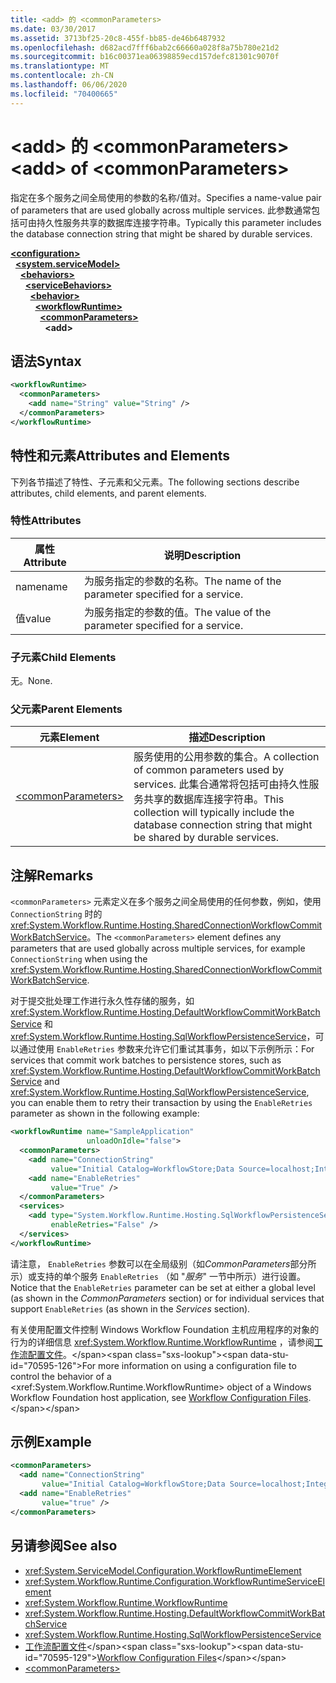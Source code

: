 ```yaml
---
title: <add> 的 <commonParameters>
ms.date: 03/30/2017
ms.assetid: 3713bf25-20c8-455f-bb85-de46b6487932
ms.openlocfilehash: d682acd7fff6bab2c66660a028f8a75b780e21d2
ms.sourcegitcommit: b16c00371ea06398859ecd157defc81301c9070f
ms.translationtype: MT
ms.contentlocale: zh-CN
ms.lasthandoff: 06/06/2020
ms.locfileid: "70400665"
---
```

# <a name="add-of-commonparameters"></a><span data-ttu-id="70595-102">\<add> 的 \<commonParameters></span><span class="sxs-lookup"><span data-stu-id="70595-102">\<add> of \<commonParameters></span></span>
<span data-ttu-id="70595-103">指定在多个服务之间全局使用的参数的名称/值对。</span><span class="sxs-lookup"><span data-stu-id="70595-103">Specifies a name-value pair of parameters that are used globally across multiple services.</span></span> <span data-ttu-id="70595-104">此参数通常包括可由持久性服务共享的数据库连接字符串。</span><span class="sxs-lookup"><span data-stu-id="70595-104">Typically this parameter includes the database connection string that might be shared by durable services.</span></span>  
  
[**\<configuration>**](../configuration-element.md)\
&nbsp;&nbsp;[**\<system.serviceModel>**](system-servicemodel.md)\
&nbsp;&nbsp;&nbsp;&nbsp;[**\<behaviors>**](behaviors.md)\
&nbsp;&nbsp;&nbsp;&nbsp;&nbsp;&nbsp;[**\<serviceBehaviors>**](servicebehaviors.md)\
&nbsp;&nbsp;&nbsp;&nbsp;&nbsp;&nbsp;&nbsp;&nbsp;[**\<behavior>**](behavior-of-servicebehaviors.md)\
&nbsp;&nbsp;&nbsp;&nbsp;&nbsp;&nbsp;&nbsp;&nbsp;&nbsp;&nbsp;[**\<workflowRuntime>**](workflowruntime.md)\
&nbsp;&nbsp;&nbsp;&nbsp;&nbsp;&nbsp;&nbsp;&nbsp;&nbsp;&nbsp;&nbsp;&nbsp;[**\<commonParameters>**](commonparameters.md)\
&nbsp;&nbsp;&nbsp;&nbsp;&nbsp;&nbsp;&nbsp;&nbsp;&nbsp;&nbsp;&nbsp;&nbsp;&nbsp;&nbsp;**\<add>**  
  
## <a name="syntax"></a><span data-ttu-id="70595-105">语法</span><span class="sxs-lookup"><span data-stu-id="70595-105">Syntax</span></span>  
  
```xml  
<workflowRuntime>
  <commonParameters>
    <add name="String" value="String" />
  </commonParameters>
</workflowRuntime>
```  
  
## <a name="attributes-and-elements"></a><span data-ttu-id="70595-106">特性和元素</span><span class="sxs-lookup"><span data-stu-id="70595-106">Attributes and Elements</span></span>  
 <span data-ttu-id="70595-107">下列各节描述了特性、子元素和父元素。</span><span class="sxs-lookup"><span data-stu-id="70595-107">The following sections describe attributes, child elements, and parent elements.</span></span>  
  
### <a name="attributes"></a><span data-ttu-id="70595-108">特性</span><span class="sxs-lookup"><span data-stu-id="70595-108">Attributes</span></span>  
  
|<span data-ttu-id="70595-109">属性</span><span class="sxs-lookup"><span data-stu-id="70595-109">Attribute</span></span>|<span data-ttu-id="70595-110">说明</span><span class="sxs-lookup"><span data-stu-id="70595-110">Description</span></span>|  
|---------------|-----------------|  
|<span data-ttu-id="70595-111">name</span><span class="sxs-lookup"><span data-stu-id="70595-111">name</span></span>|<span data-ttu-id="70595-112">为服务指定的参数的名称。</span><span class="sxs-lookup"><span data-stu-id="70595-112">The name of the parameter specified for a service.</span></span>|  
|<span data-ttu-id="70595-113">值</span><span class="sxs-lookup"><span data-stu-id="70595-113">value</span></span>|<span data-ttu-id="70595-114">为服务指定的参数的值。</span><span class="sxs-lookup"><span data-stu-id="70595-114">The value of the parameter specified for a service.</span></span>|  
  
### <a name="child-elements"></a><span data-ttu-id="70595-115">子元素</span><span class="sxs-lookup"><span data-stu-id="70595-115">Child Elements</span></span>  
 <span data-ttu-id="70595-116">无。</span><span class="sxs-lookup"><span data-stu-id="70595-116">None.</span></span>  
  
### <a name="parent-elements"></a><span data-ttu-id="70595-117">父元素</span><span class="sxs-lookup"><span data-stu-id="70595-117">Parent Elements</span></span>  
  
|<span data-ttu-id="70595-118">元素</span><span class="sxs-lookup"><span data-stu-id="70595-118">Element</span></span>|<span data-ttu-id="70595-119">描述</span><span class="sxs-lookup"><span data-stu-id="70595-119">Description</span></span>|  
|-------------|-----------------|  
|[\<commonParameters>](commonparameters.md)|<span data-ttu-id="70595-120">服务使用的公用参数的集合。</span><span class="sxs-lookup"><span data-stu-id="70595-120">A collection of common parameters used by services.</span></span> <span data-ttu-id="70595-121">此集合通常将包括可由持久性服务共享的数据库连接字符串。</span><span class="sxs-lookup"><span data-stu-id="70595-121">This collection will typically include the database connection string that might be shared by durable services.</span></span>|  
  
## <a name="remarks"></a><span data-ttu-id="70595-122">注解</span><span class="sxs-lookup"><span data-stu-id="70595-122">Remarks</span></span>  
 <span data-ttu-id="70595-123">`<commonParameters>` 元素定义在多个服务之间全局使用的任何参数，例如，使用 `ConnectionString` 时的<xref:System.Workflow.Runtime.Hosting.SharedConnectionWorkflowCommitWorkBatchService>。</span><span class="sxs-lookup"><span data-stu-id="70595-123">The `<commonParameters>` element defines any parameters that are used globally across multiple services, for example `ConnectionString` when using the <xref:System.Workflow.Runtime.Hosting.SharedConnectionWorkflowCommitWorkBatchService>.</span></span>  
  
 <span data-ttu-id="70595-124">对于提交批处理工作进行永久性存储的服务，如 <xref:System.Workflow.Runtime.Hosting.DefaultWorkflowCommitWorkBatchService> 和 <xref:System.Workflow.Runtime.Hosting.SqlWorkflowPersistenceService>，可以通过使用 `EnableRetries` 参数来允许它们重试其事务，如以下示例所示：</span><span class="sxs-lookup"><span data-stu-id="70595-124">For services that commit work batches to persistence stores, such as <xref:System.Workflow.Runtime.Hosting.DefaultWorkflowCommitWorkBatchService> and <xref:System.Workflow.Runtime.Hosting.SqlWorkflowPersistenceService>, you can enable them to retry their transaction by using the `EnableRetries` parameter as shown in the following example:</span></span>  
  
```xml  
<workflowRuntime name="SampleApplication"
                 unloadOnIdle="false">
  <commonParameters>
    <add name="ConnectionString"
         value="Initial Catalog=WorkflowStore;Data Source=localhost;Integrated Security=SSPI;" />
    <add name="EnableRetries"
         value="True" />
  </commonParameters>
  <services>
    <add type="System.Workflow.Runtime.Hosting.SqlWorkflowPersistenceService, System.Workflow.Runtime, Version=3.0.00000.0, Culture=neutral, PublicKeyToken=31bf3856ad364e35"
         enableRetries="False" />
  </services>
</workflowRuntime>
```  
  
 <span data-ttu-id="70595-125">请注意， `EnableRetries` 参数可以在全局级别（如*CommonParameters*部分所示）或支持的单个服务 `EnableRetries` （如 "*服务*" 一节中所示）进行设置。</span><span class="sxs-lookup"><span data-stu-id="70595-125">Notice that the `EnableRetries` parameter can be set at either a global level (as shown in the *CommonParameters* section) or for individual services that support `EnableRetries` (as shown in the *Services* section).</span></span>  
  
 <span data-ttu-id="70595-126">有关使用配置文件控制 Windows Workflow Foundation 主机应用程序的对象的行为的详细信息 <xref:System.Workflow.Runtime.WorkflowRuntime> ，请参阅[工作流配置文件](https://docs.microsoft.com/previous-versions/dotnet/netframework-3.5/ms732240(v=vs.90))。</span><span class="sxs-lookup"><span data-stu-id="70595-126">For more information on using a configuration file to control the behavior of a <xref:System.Workflow.Runtime.WorkflowRuntime> object of a Windows Workflow Foundation host application, see [Workflow Configuration Files](https://docs.microsoft.com/previous-versions/dotnet/netframework-3.5/ms732240(v=vs.90)).</span></span>  
  
## <a name="example"></a><span data-ttu-id="70595-127">示例</span><span class="sxs-lookup"><span data-stu-id="70595-127">Example</span></span>  
  
```xml  
<commonParameters>
  <add name="ConnectionString"
       value="Initial Catalog=WorkflowStore;Data Source=localhost;Integrated Security=SSPI;" />
  <add name="EnableRetries"
       value="true" />
</commonParameters>
```  
  
## <a name="see-also"></a><span data-ttu-id="70595-128">另请参阅</span><span class="sxs-lookup"><span data-stu-id="70595-128">See also</span></span>

- <xref:System.ServiceModel.Configuration.WorkflowRuntimeElement>
- <xref:System.Workflow.Runtime.Configuration.WorkflowRuntimeServiceElement>
- <xref:System.Workflow.Runtime.WorkflowRuntime>
- <xref:System.Workflow.Runtime.Hosting.DefaultWorkflowCommitWorkBatchService>
- <xref:System.Workflow.Runtime.Hosting.SqlWorkflowPersistenceService>
- <span data-ttu-id="70595-129">[工作流配置文件](https://docs.microsoft.com/previous-versions/dotnet/netframework-3.5/ms732240(v=vs.90))</span><span class="sxs-lookup"><span data-stu-id="70595-129">[Workflow Configuration Files](https://docs.microsoft.com/previous-versions/dotnet/netframework-3.5/ms732240(v=vs.90))</span></span>
- [\<commonParameters>](commonparameters.md)
